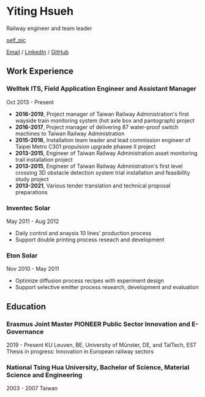 # Yiting Hsueh 

Railway engineer and team leader 

[self_pic](pic/IMG_0579-1.jpg) 

[Email](alice.yiting.hsueh@gmail.com) / [LinkedIn](https://www.linkedin.com/in/yiting-hsueh/) / [GitHub](https://github.com/YTHsueh) 

## Work Experience 

### Welltek ITS, Field Application Engineer and Assistant Manager 
Oct 2013 - Present 
- **2016-2019**, Project manager of Taiwan Railway Administration's first wayside train monitoring system (hot axle box and pantograph) project 
- **2016-2017**, Project manager of delivering 87 water-proof switch machines to Taiwan Railway Administration 
- **2015-2016**, Installation team leader and lead commission engineer of Taipei Metro C301 propulsion upgrade phasee II project 
- **2013-2015**, Engineer of Taiwan Railway Administration asset monitoring trail installation project 
- **2013-2015**, Engineer of Taiwan Railway Administration's first level crossing 3D obstacle detection system trial installation and feasibility study project 
- **2013-2021**, Various tender translation and technical proposal preparations 

### Inventec Solar 
May 2011 - Aug 2012 
- Daily control and anaysis 10 lines' production process 
- Support double printing process reseach and development 

### Eton Solar 
Nov 2010 - May 2011 
- Optimize diffusion process recipes with experiment design 
- Support selective emitter process research, development and evaluation 

## Education 

### Erasmus Joint Master PIONEER Public Sector Innovation and E-Governance
2019 - Present 
KU Leuven, BE, University of Münster, DE, and TalTech, EST 
Thesis in progress: Innovation in European railway sectors 

### National Tsing Hua University, Bachelor of Science, Material Science and Engineering 
2003 - 2007 
Taiwan 
